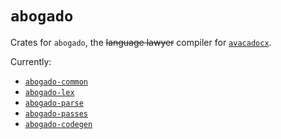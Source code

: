 # `abogado`

Crates for `abogado`, the ~~language lawyer~~ compiler for [`avacadocx`](..).

Currently:
  - [`abogado-common`](common)
  - [`abogado-lex`](lex)
  - [`abogado-parse`](parse)
  - [`abogado-passes`](passes)
  - [`abogado-codegen`](codegen)

